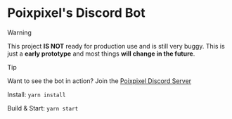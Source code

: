 # Poixpixel's Discord Bot

> [!WARNING]
> This project **IS NOT** ready for production use and is still very buggy. This is just a **early prototype** and most things **will change in the future**.

> [!TIP]
> Want to see the bot in action? Join the [Poixpixel Discord Server](https://discord.gg/KRTGjxx7gY)

Install: ``yarn install``

Build & Start: ``yarn start``
